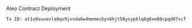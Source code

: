 Aleo Contract Deployment

```Tx ID: at1v0xuuevla8qv9jvvda6w4memeu5yn6hjt58ysypklq6g6xe08cpqd87scf```